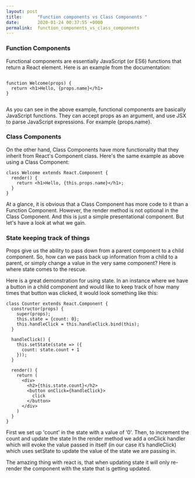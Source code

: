 ```yaml
---
layout: post
title:      "Function components vs Class Components "
date:       2020-01-24 00:37:55 +0000
permalink:  function_components_vs_class_components
---
```




### Function Components 

Functional components are essentially JavaScript (or ES6) functions that  return a React element. Here is an example from the documentation:

```

function Welcome(props) {
  return <h1>Hello, {props.name}</h1>
}
 
```

As you can see in the above example, functional components are basically JavaScript functions. They can accept props as an argument, and use JSX to parse JavaScript expressions. For example {props.name}.

### Class Components

On the other hand, Class Components have more functionality that they inherit from React's Component class. Here's the same example as above using a Class Component:

```
class Welcome extends React.Component {
  render() {
    return <h1>Hello, {this.props.name}</h1>;
  }
}
```

At a glance, it is obvious that a Class Component has more code to it than a Function Component. However, the render method is not optional in the Class Component. And this is just a simple presentational component. But let's have a look at what we gain. 

### State keeping track of things

Props give us the ability to pass down from a parent component to a child component. So, how can we pass back up information from a child to a parent, or simply change a value in the very same component? Here is where state comes to the rescue.

Here is a great demonstration for using state. In an instance where we have a button in a child component and would like to keep track of how many times that button was clicked, it would look something like this:


```
class Counter extends React.Component {
  constructor(props) {
    super(props);
    this.state = {count: 0};
    this.handleClick = this.handleClick.bind(this);
  }
  
  handleClick() {
    this.setState(state => ({
      count: state.count + 1
    }));
  }
  
  render() {
    return (
      <div>
        <h2>{this.state.count}</h2>
        <button onClick={handleClick}>
          click
        </button>
      </div>
    )
  }
}
```


First we set up 'count' in the state with a value of ‘0'. Then, to increment the count and update the state In the render method we add a onClick handler which will evoke the value passed in itself (in our case it’s handleClick) which uses setState to update the value of the state we are passing in.

 The amazing thing with react is, that when updating state it will only re-render the component with the state that is getting updated.

